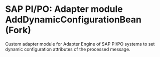 # SAP PI/PO: Adapter module AddDynamicConfigurationBean (Fork)
Custom adapter module for Adapter Engine of SAP PI/PO systems to set dynamic configuration attributes of the processed message.

